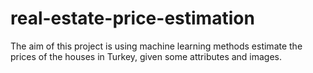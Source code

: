 # real-estate-price-estimation
The aim of this project is using machine learning methods estimate the prices of the houses in Turkey, given some attributes and images.
